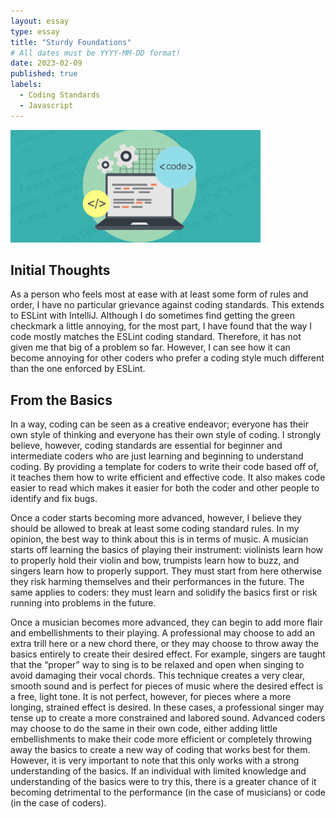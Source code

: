 ```yaml
---
layout: essay
type: essay
title: "Sturdy Foundations"
# All dates must be YYYY-MM-DD format!
date: 2023-02-09
published: true
labels:
  - Coding Standards
  - Javascript
---
```


<img width="400px" class="rounded float-start pe-4" src="../img/coding-standards.jpg">

## Initial Thoughts
As a person who feels most at ease with at least some form of rules and order, I have no particular grievance against coding standards.  This extends to ESLint with IntelliJ.  Although I do sometimes find getting the green checkmark a little annoying, for the most part, I have found that the way I code mostly matches the ESLint coding standard.  Therefore, it has not given me that big of a problem so far.  However, I can see how it can become annoying for other coders who prefer a coding style much different than the one enforced by ESLint.

## From the Basics
In a way, coding can be seen as a creative endeavor; everyone has their own style of thinking and everyone has their own style of coding.  I strongly believe, however, coding standards are essential for beginner and intermediate coders who are just learning and beginning to understand coding.  By providing a template for coders to write their code based off of, it teaches them how to write efficient and effective code.  It also makes code easier to read which makes it easier for both the coder and other people to identify and fix bugs.

Once a coder starts becoming more advanced, however, I believe they should be allowed to break at least some coding standard rules.  In my opinion, the best way to think about this is in terms of music.  A musician starts off learning the basics of playing their instrument: violinists learn how to properly hold their violin and bow, trumpists learn how to buzz, and singers learn how to properly support.  They must start from here otherwise they risk harming themselves and their performances in the future.  The same applies to coders: they must learn and solidify the basics first or risk running into problems in the future.  

Once a musician becomes more advanced, they can begin to add more flair and embellishments to their playing.  A professional may choose to add an extra trill here or a new chord there, or they may choose to throw away the basics entirely to create their desired effect.  For example, singers are taught that the “proper” way to sing is to be relaxed and open when singing to avoid damaging their vocal chords.  This technique creates a very clear, smooth sound and is perfect for pieces of music where the desired effect is a free, light tone.  It is not perfect, however, for pieces where a more longing, strained effect is desired.  In these cases, a professional singer may tense up to create a more constrained and labored sound.  Advanced coders may choose to do the same in their own code, either adding little embellishments to make their code more efficient or completely throwing away the basics to create a new way of coding that works best for them.  However, it is very important to note that this only works with a strong understanding of the basics.  If an individual with limited knowledge and understanding of the basics were to try this, there is a greater chance of it becoming detrimental to the performance (in the case of musicians) or code (in the case of coders).
